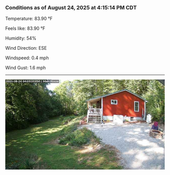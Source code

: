 ### Conditions as of August 24, 2025 at 4:15:14 PM CDT 

Temperature: 83.90 &deg;F

Feels like: 83.90 &deg;F

Humidity: 54%

Wind Direction: ESE

Windspeed: 0.4 mph

Wind Gust: 1.6 mph

---

<img src="./images/latest.jpeg"/>

